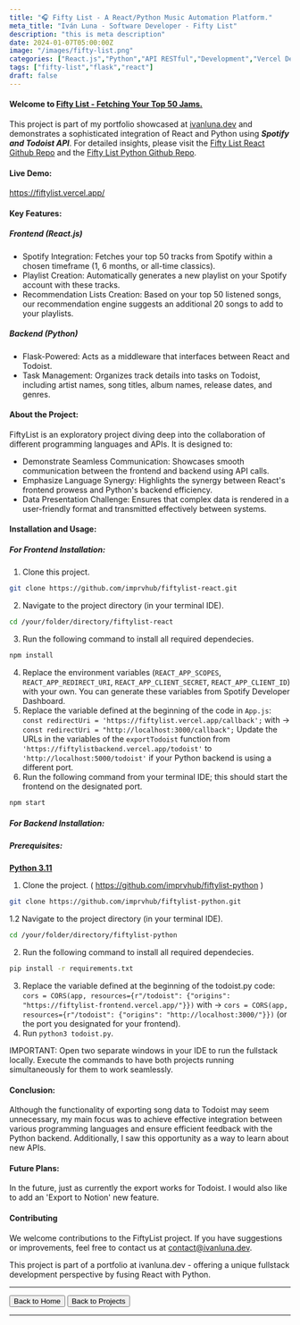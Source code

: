 ```yaml
---
title: "🎧 Fifty List - A React/Python Music Automation Platform."
meta_title: "Iván Luna - Software Developer - Fifty List"
description: "this is meta description"
date: 2024-01-07T05:00:00Z
image: "/images/fifty-list.png"
categories: ["React.js","Python","API RESTful","Development","Vercel Deployment"]
tags: ["fifty-list","flask","react"]
draft: false
---
```


#### Welcome to [Fifty List - Fetching Your Top 50 Jams.](https://fiftylist.vercel.app/)

This project is part of my portfolio showcased at [ivanluna.dev](https://ivanluna.dev) and demonstrates a sophisticated integration of React and Python using **_Spotify and Todoist API_**. For detailed insights, please visit the [Fifty List React Github Repo](https://github.com/imprvhub/fiftylist-react/) and the [Fifty List Python Github Repo](https://github.com/imprvhub/fiftylist-python/).

#### Live Demo:
https://fiftylist.vercel.app/

#### Key Features:

##### Frontend (React.js)
- Spotify Integration: Fetches your top 50 tracks from Spotify within a chosen timeframe (1, 6 months, or all-time classics).
- Playlist Creation: Automatically generates a new playlist on your Spotify account with these tracks.
- Recommendation Lists Creation: Based on your top 50 listened songs, our recommendation engine suggests an additional 20 songs to add to your playlists.

##### Backend (Python)
- Flask-Powered: Acts as a middleware that interfaces between React and Todoist.
- Task Management: Organizes track details into tasks on Todoist, including artist names, song titles, album names, release dates, and genres.

#### About the Project:

FiftyList is an exploratory project diving deep into the collaboration of different programming languages and APIs. It is designed to:
- Demonstrate Seamless Communication: Showcases smooth communication between the frontend and backend using API calls.
- Emphasize Language Synergy: Highlights the synergy between React's frontend prowess and Python's backend efficiency.
- Data Presentation Challenge: Ensures that complex data is rendered in a user-friendly format and transmitted effectively between systems.

#### Installation and Usage:

##### For Frontend Installation:
1. Clone this project.
 ```bash
git clone https://github.com/imprvhub/fiftylist-react.git
```
2. Navigate to the project directory (in your terminal IDE).
```bash
cd /your/folder/directory/fiftylist-react
```
3. Run the following command to install all required dependecies.
```bash
npm install
```
4. Replace the environment variables (`REACT_APP_SCOPES`, `REACT_APP_REDIRECT_URI`, `REACT_APP_CLIENT_SECRET`, `REACT_APP_CLIENT_ID`) with your own. You can generate these variables from Spotify Developer Dashboard.
5. Replace the variable defined at the beginning of the code in `App.js`:
   `const redirectUri = 'https://fiftylist.vercel.app/callback';` with -> `const redirectUri = "http://localhost:3000/callback";`
   Update the URLs in the variables of the `exportTodoist` function from `'https://fiftylistbackend.vercel.app/todoist'` to `'http://localhost:5000/todoist'` if your Python backend is using a different 
   port.
6. Run the following command from your terminal IDE; this should start the frontend on the designated port. 
```bash
npm start
```

##### For Backend Installation:
##### Prerequisites:
[**Python 3.11**](https://www.python.org/downloads/release/python-3110/)

1. Clone the project. ( https://github.com/imprvhub/fiftylist-python )
 ```bash
git clone https://github.com/imprvhub/fiftylist-python.git
```

1.2 Navigate to the project directory (in your terminal IDE).
```bash
cd /your/folder/directory/fiftylist-python
```
2. Run the following command to install all required dependecies.
```bash
pip install -r requirements.txt
```
3. Replace the variable defined at the beginning of the todoist.py code: `cors = CORS(app, resources={r"/todoist": {"origins": "https://fiftylist-frontend.vercel.app/"}})` with ->  `cors = CORS(app, resources={r"/todoist": {"origins": "http://localhost:3000/"}})` (or the port you designated for your frontend).
4. Run `python3 todoist.py`.
   
IMPORTANT: Open two separate windows in your IDE to run the fullstack locally. Execute the commands to have both projects running simultaneously for them to work seamlessly.

#### Conclusion:

Although the functionality of exporting song data to Todoist may seem unnecessary, my main focus was to achieve effective integration between various programming languages and ensure efficient feedback with the Python backend. Additionally, I saw this opportunity as a way to learn about new APIs.

#### Future Plans: 

In the future, just as currently the export works for Todoist. I would also like to add an 'Export to Notion' new feature.

#### Contributing

We welcome contributions to the FiftyList project. If you have suggestions or improvements, feel free to contact us at contact@ivanluna.dev.

This project is part of a portfolio at ivanluna.dev - offering a unique fullstack development perspective by fusing React with Python.


---
<div class="flex justify-between">
      <button class="btn btn-primary" onclick="window.location.href='/';">Back to Home</button>
      <button class="btn btn-primary" onclick="window.location.href='/projects';">Back to Projects</button>     
</div>

---
